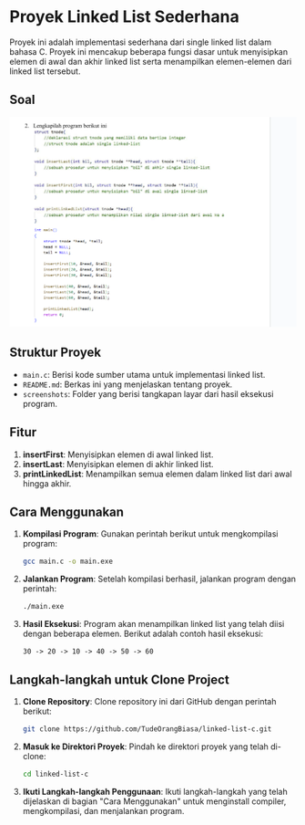 # Proyek Linked List Sederhana

Proyek ini adalah implementasi sederhana dari single linked list dalam bahasa C. Proyek ini mencakup beberapa fungsi dasar untuk menyisipkan elemen di awal dan akhir linked list serta menampilkan elemen-elemen dari linked list tersebut.

## Soal 
![Screenshot 1](screenshots/soal-2.png)

## Struktur Proyek

- `main.c`: Berisi kode sumber utama untuk implementasi linked list.
- `README.md`: Berkas ini yang menjelaskan tentang proyek.
- `screenshots`: Folder yang berisi tangkapan layar dari hasil eksekusi program.

## Fitur

1. **insertFirst**: Menyisipkan elemen di awal linked list.
2. **insertLast**: Menyisipkan elemen di akhir linked list.
3. **printLinkedList**: Menampilkan semua elemen dalam linked list dari awal hingga akhir.

## Cara Menggunakan

1. **Kompilasi Program**: Gunakan perintah berikut untuk mengkompilasi program:
    ```sh
    gcc main.c -o main.exe
    ```

2. **Jalankan Program**: Setelah kompilasi berhasil, jalankan program dengan perintah:
    ```sh
    ./main.exe
    ```

3. **Hasil Eksekusi**: Program akan menampilkan linked list yang telah diisi dengan beberapa elemen. Berikut adalah contoh hasil eksekusi:
    ```
    30 -> 20 -> 10 -> 40 -> 50 -> 60
    ```

## Langkah-langkah untuk Clone Project

1. **Clone Repository**: Clone repository ini dari GitHub dengan perintah berikut:
    ```sh
    git clone https://github.com/TudeOrangBiasa/linked-list-c.git
    ```

2. **Masuk ke Direktori Proyek**: Pindah ke direktori proyek yang telah di-clone:
    ```sh
    cd linked-list-c
    ```

3. **Ikuti Langkah-langkah Penggunaan**: Ikuti langkah-langkah yang telah dijelaskan di bagian "Cara Menggunakan" untuk menginstall compiler, mengkompilasi, dan menjalankan program.


